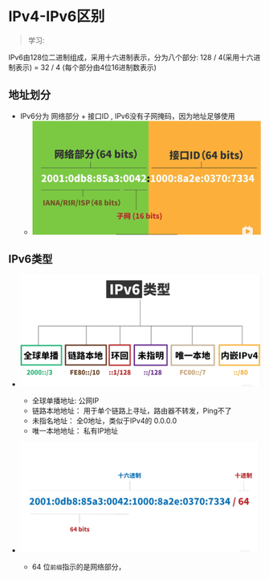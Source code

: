 # IPv4-IPv6区别
> 学习: 

IPv6由128位二进制组成，采用十六进制表示，分为八个部分: 128 / 4(采用十六进制表示) = 32 / 4 (每个部分由4位16进制数表示)

## 地址划分
+ IPv6分为 网络部分 + 接口ID , IPv6没有子网掩码，因为地址足够使用
  - ![wechat_2025-05-29_071346_640.png](../pics/wechat_2025-05-29_071346_640.png)


## IPv6类型
+ ![wechat_2025-05-29_071025_555.png](../pics/wechat_2025-05-29_071025_555.png)
  - 全球单播地址: 公网IP
  - 链路本地地址： 用于单个链路上寻址，路由器不转发，Ping不了
  - 未指名地址： 全0地址，类似于IPv4的 0.0.0.0
  - 唯一本地地址： 私有IP地址

+ ![wechat_2025-05-29_072052_743.png](../pics/wechat_2025-05-29_072052_743.png)
   - 64 位`前缀`指示的是网络部分，